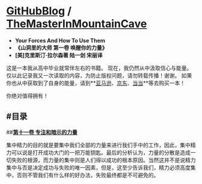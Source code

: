 [**GitHubBlog**](https://github.com/bbxytl/bbxytl.github.com/blob/master/blog/README.md#home--githubblog) / [TheMasterInMountainCave](https://github.com/bbxytl/TheMasterInMountainCave#githubblog--themasterinmountaincave)
===
- **Your Forces And How To Use Them**
- **《山洞里的大师 第一卷 唤醒你的力量》**
- **[美]克里斯汀·拉尔森著 陆一剑 宋丽译**

这是一本我从高中毕业就常伴左右的书籍。
现在，我仍然从中汲取信心与能量。
仅以此记录我又一次读取的内容，为防止版权问题，请勿转载传播！谢谢。
如果你也从中获取到了自身的能量，请到**[亚马逊](http://www.amazon.cn/%E5%B1%B1%E6%B4%9E%E9%87%8C%E7%9A%84%E5%A4%A7%E5%B8%88-%E5%85%8B%E9%87%8C%E6%96%AF%E6%B1%80%C2%B7%E6%8B%89%E5%B0%94%E6%A3%AE/dp/B001PO5U1Y/ref=sr_1_1?ie=UTF8&qid=1427289050&sr=8-1&keywords=%E5%B1%B1%E6%B4%9E%E9%87%8C%E7%9A%84%E5%A4%A7%E5%B8%88)、[京东](http://item.jd.com/10049754.html)、[当当](http://product.dangdang.com/20448905.html)**等去购买一本！

你绝对值得拥有！


#目录
---
##**[第十一卷 专注和暗示的力量](./book/第十一章：专注和暗示的力量.md#themasterinmountaincave)**

集中精力的目的就是要集中我们全部的力量来进行我们手中的工作，因此，集中精力可以说是打开成功大门的一把万能钥匙。最后的分析认为，力量的分散是造成一切失败的根源，而力量的集中则是人们得以成功的根本原因。当然这并不是说精力集中与否是决定成功与失败的唯一因素，但是，这至少告诉我们，精力必须高度集中，否则不管我们有什么样的好办法，失败最终都是不可避免的。
